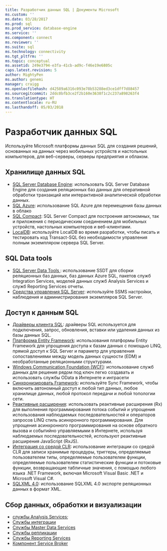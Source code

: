 ```yaml
---
title: Разработчик данных SQL | Документы Microsoft
ms.custom: ''
ms.date: 03/28/2017
ms.prod: sql
ms.prod_service: database-engine
ms.service: ''
ms.component: connect
ms.reviewer: ''
ms.suite: sql
ms.technology: connectivity
ms.tgt_pltfrm: ''
ms.topic: conceptual
ms.assetid: 249e3794-e3fa-41cb-ad9c-f46e19e6805c
caps.latest.revision: 5
author: MightyPen
ms.author: genemi
manager: craigg
ms.openlocfilehash: d42589a6316c093e78b53288ed3ce1dff7d88457
ms.sourcegitcommit: 2ddc0bfb3ce2f2b160e3638f1c2c237a898263f4
ms.translationtype: HT
ms.contentlocale: ru-RU
ms.lasthandoff: 05/03/2018
---
```

# <a name="sql-data-developer"></a>Разработчик данных SQL
Используйте Microsoft платформы данных SQL для создания решений, основанных на данных через мобильных устройств и настольных компьютеров, для веб-серверы, серверы предприятия и облаком.  

## <a name="sql-data-storage"></a>Хранилище данных SQL
* [SQL Server Database Engine](../database-engine/configure-windows/sql-server-database-engine.md): использовать SQL Server Database Engine для создания реляционных баз данных для оперативной обработки транзакций или интерактивной аналитической обработки данных. 
* [SQL Azure](https://docs.microsoft.com/azure/sql-database/): использование SQL Azure для перемещения базы данных в облако 
* [SQL Compact](https://www.microsoft.com/en-us/download/details.aspx?id=17876): SQL Server Compact для построения автономных, так и приложения с периодическим соединением для мобильных устройств, настольных компьютеров и веб-клиентами.
* [LocalDB](../database-engine/configure-windows/sql-server-2016-express-localdb.md): используйте LocalDB во время разработки, чтобы писать и тестировать код Transact-SQL без необходимости управления полным экземпляром сервера SQL Server.

## <a name="sql-data-tools"></a>SQL Data tools
* [SQL Server Data Tools ](../ssdt/download-sql-server-data-tools-ssdt.md) : использование SSDT для сборки реляционных баз данных, баз данных Azure SQL, пакетов служб Integration Services, моделей данных служб Analysis Services и служб Reporting Services отчеты.
* [Средства управления SQL Server](../ssms/download-sql-server-management-studio-ssms.md): используйте SSMS настройки, наблюдения и администрирования экземпляров SQL Server.

## <a name="sql-data-access"></a>Доступ к данным SQL
* [Драйверы клиента SQL](sql-connection-libraries.md): драйверы SQL используется для подключения, запрос, обновления, вставки или удаления данных из базы данных SQL.
* [Платформа Entity Framework](https://msdn.microsoft.com/library/gg696172.aspx): использования платформы Entity Framework для упрощения доступа к базам данных с помощью LINQ, прямой доступ к SQL Server и параметр для управления сопоставлениями между модель данных сущности (EDM) и необработанные реляционными структурами. 
* [Windows Communication Foundation (WCF)](https://msdn.microsoft.com/library/dd456779.aspx): использование служб данных для решения рядом под ключ легко создавать и использовать службы OData в Интернете и интрасети
* [Синхронизировать Framework](https://msdn.microsoft.com/library/jj839436.aspx): используйте Sync Framework, чтобы включить автономный доступ к любой тип данных, любое хранилище данных, любой протокол передачи и любой топологии сети.
* [Реактивные расширения](https://msdn.microsoft.com/library/hh242985.aspx): использовать реактивные расширения (Rx) для выполнения программирования потока событий и упрощения использования наблюдаемых последовательностей и операторов запросов LINQ стиль асинхронного программирования.  Для упрощения асинхронного программирования на основе обратного вызова и событийно управляемыми в Интернете, используя наблюдаемых последовательностей, используют реактивные расширения JavaScript (RxJS).
* [Интеграция со средой CLR](../relational-databases/clr-integration/common-language-runtime-clr-integration-programming-concepts.md): использование интеграции со средой CLR для записи хранимые процедуры, триггеры, определяемые пользователем типы, определяемые пользователем функции, определяемые пользователем статистические функции и потоковые функции, возвращающие табличные значения, с помощью любого языка .NET Framework, включая Microsoft Visual Basic .NET и Microsoft Visual C#. 
* [SQLXML 4.0](../relational-databases/sqlxml/sqlxml-4-0-programming-concepts.md): использование SQLXML 4.0 экспорте реляционных данных в формат XML.

## <a name="data-collection-processing-and-visualization"></a>Сбор данных, обработки и визуализации
* [службы Analysis Services](../analysis-services/analysis-services-developer-documentation.md);
* [Службы интеграции](../integration-services/integration-services-developer-documentation.md)  
* [Службы Master Data Services](../master-data-services/develop/master-data-services-developer-documentation.md)
* [Службы репликации](../relational-databases/replication/concepts/replication-developer-documentation.md)
* [Службы Reporting Services](../reporting-services/reporting-services-developer-documentation.md)
* [Компонент Service Broker](../database-engine/configure-windows/sql-server-service-broker.md)


 
